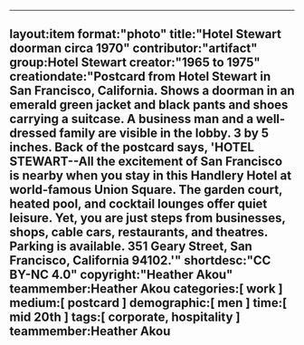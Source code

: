 ---
layout:item
format:"photo"
title:"Hotel Stewart doorman circa 1970"
contributor:"artifact"
group:Hotel Stewart
creator:"1965 to 1975"
creationdate:"Postcard from Hotel Stewart in San Francisco, California.  Shows a doorman in an emerald green jacket and black pants and shoes carrying a suitcase.  A business man and a well-dressed family are visible in the lobby.  3 by 5 inches.  Back of the postcard says, 'HOTEL STEWART--All the excitement of San Francisco is nearby when you stay in this Handlery Hotel at world-famous Union Square.  The garden court, heated pool, and cocktail lounges offer quiet leisure.  Yet, you are just steps from businesses, shops, cable cars, restaurants, and theatres.  Parking is available.  351 Geary Street, San Francisco, California 94102.'"
 shortdesc:"CC BY-NC 4.0"
 copyright:"Heather Akou"
teammember:Heather Akou
categories:[ work ]
medium:[ postcard ]
demographic:[ men ]
time:[ mid 20th ]
tags:[ corporate, hospitality ]
teammember:Heather Akou
---